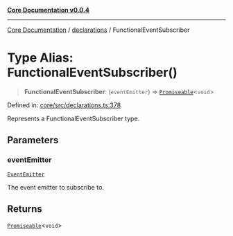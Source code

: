 [**Core Documentation v0.0.4**](../../README.md)

***

[Core Documentation](../../modules.md) / [declarations](../README.md) / FunctionalEventSubscriber

# Type Alias: FunctionalEventSubscriber()

> **FunctionalEventSubscriber**: (`eventEmitter`) => [`Promiseable`](Promiseable.md)\<`void`\>

Defined in: [core/src/declarations.ts:378](https://github.com/stonemjs/core/blob/d2167ff53d508d3a75c05f0cf962180518d3e061/src/declarations.ts#L378)

Represents a FunctionalEventSubscriber type.

## Parameters

### eventEmitter

[`EventEmitter`](../../events/EventEmitter/classes/EventEmitter.md)

The event emitter to subscribe to.

## Returns

[`Promiseable`](Promiseable.md)\<`void`\>
